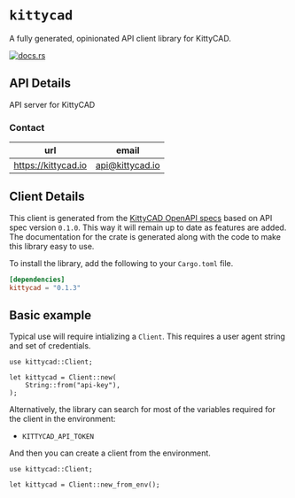 # `kittycad`

A fully generated, opinionated API client library for KittyCAD.

[![docs.rs](https://docs.rs/kittycad/badge.svg)](https://docs.rs/kittycad)

## API Details

API server for KittyCAD



### Contact


| url | email |
|----|----|
| <https://kittycad.io> | api@kittycad.io |



## Client Details

This client is generated from the [KittyCAD OpenAPI
specs](https://github.com/) based on API spec version `0.1.0`. This way it will remain
up to date as features are added. The documentation for the crate is generated
along with the code to make this library easy to use.


To install the library, add the following to your `Cargo.toml` file.

```toml
[dependencies]
kittycad = "0.1.3"
```

## Basic example

Typical use will require intializing a `Client`. This requires
a user agent string and set of credentials.

```
use kittycad::Client;

let kittycad = Client::new(
    String::from("api-key"),
);
```

Alternatively, the library can search for most of the variables required for
the client in the environment:

- `KITTYCAD_API_TOKEN`

And then you can create a client from the environment.

```
use kittycad::Client;

let kittycad = Client::new_from_env();
```
